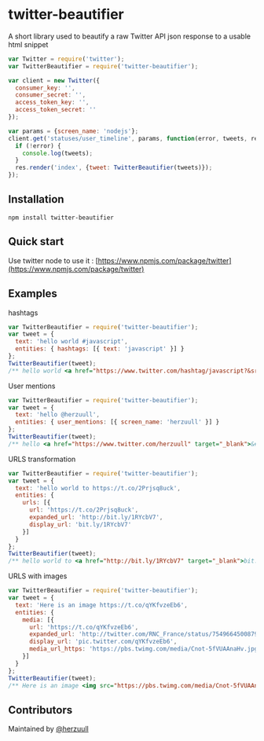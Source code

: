 # twitter-beautifier

A short library used to beautify a raw Twitter API json response to a usable html snippet

```javascript
var Twitter = require('twitter');
var TwitterBeautifier = require('twitter-beautifier');

var client = new Twitter({
  consumer_key: '',
  consumer_secret: '',
  access_token_key: '',
  access_token_secret: ''
});

var params = {screen_name: 'nodejs'};
client.get('statuses/user_timeline', params, function(error, tweets, response) {
  if (!error) {
    console.log(tweets);
  }
  res.render('index', {tweet: TwitterBeautifier(tweets)});
});
```

## Installation

`npm install twitter-beautifier`

## Quick start

Use twitter node to use it : [https://www.npmjs.com/package/twitter](https://www.npmjs.com/package/twitter)

## Examples

hashtags
```javascript
var TwitterBeautifier = require('twitter-beautifier');
var tweet = {
  text: 'hello world #javascript',
  entities: { hashtags: [{ text: 'javascript' }] }
};
TwitterBeautifier(tweet);
/** hello world <a href="https://www.twitter.com/hashtag/javascript?&src=hash" target="_blank">&#35;javascript</a> */
```

User mentions
```javascript
var TwitterBeautifier = require('twitter-beautifier');
var tweet = {
  text: 'hello @herzuull',
  entities: { user_mentions: [{ screen_name: 'herzuull' }] }
};
TwitterBeautifier(tweet);
/** hello <a href="https://www.twitter.com/herzuull" target="_blank">&#64;herzuull</a> */
```
URLS transformation
```javascript
var TwitterBeautifier = require('twitter-beautifier');
var tweet = {
  text: 'hello world to https://t.co/2Prjsq8uck',
  entities: {
    urls: [{
      url: 'https://t.co/2Prjsq8uck',
      expanded_url: 'http://bit.ly/1RYcbV7',
      display_url: 'bit.ly/1RYcbV7'
    }]
  }
};
TwitterBeautifier(tweet);
/** hello world to <a href="http://bit.ly/1RYcbV7" target="_blank">bit.ly/1RYcbV7</a>*/

```

URLS with images
```javascript
var TwitterBeautifier = require('twitter-beautifier');
var tweet = {
  text: 'Here is an image https://t.co/qYKfvzeEb6',
  entities: {
    media: [{
      url: 'https://t.co/qYKfvzeEb6',
      expanded_url: 'http://twitter.com/RNC_France/status/754966450087927808/photo/1',
      display_url: 'pic.twitter.com/qYKfvzeEb6',
      media_url_https: 'https://pbs.twimg.com/media/Cnot-5fVUAAnaHv.jpg'
    }]
  }
};
TwitterBeautifier(tweet);
/** Here is an image <img src="https://pbs.twimg.com/media/Cnot-5fVUAAnaHv.jpg" /> */
```


## Contributors

Maintained by [@herzuull](https://github.com/herzuull)
